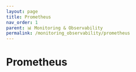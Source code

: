 ```yaml
---
layout: page
title: Prometheus
nav_order: 1
parent: 📊 Monitoring & Observability
permalink: /monitoring_observability/prometheus
---
```


# Prometheus